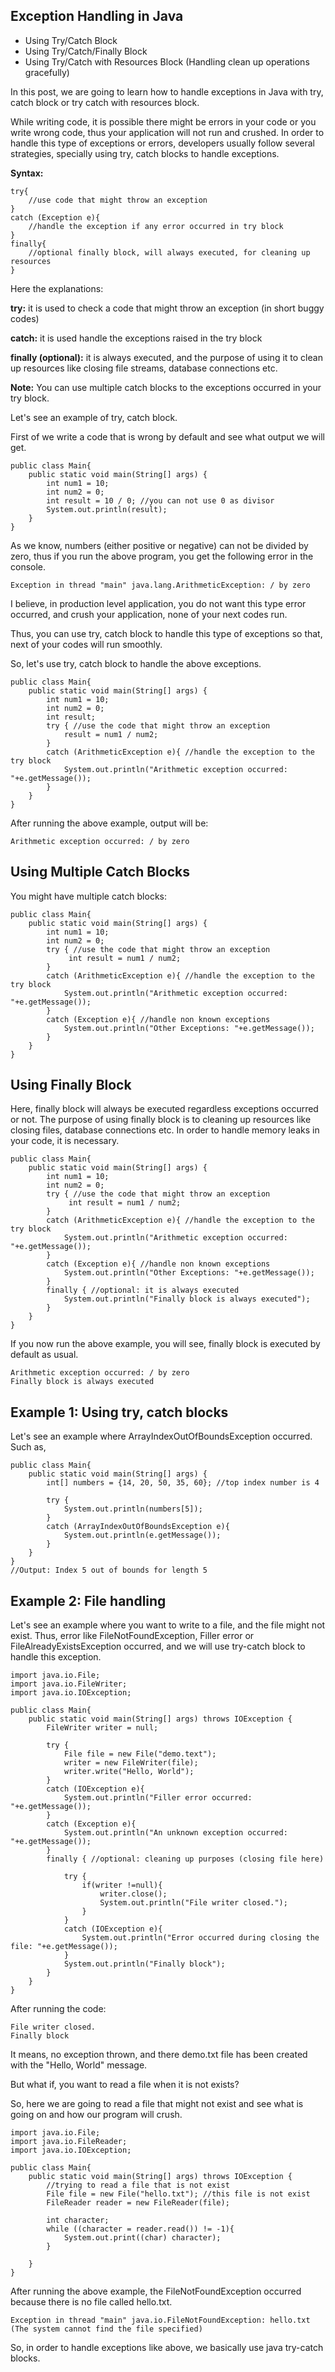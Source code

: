 ## Exception Handling in Java

- Using Try/Catch Block
- Using Try/Catch/Finally Block
- Using Try/Catch with Resources Block (Handling clean up operations gracefully)

In this post, we are going to learn how to handle exceptions in Java with try, catch block or try catch with resources block.

While writing code, it is possible there might be errors in your code or you write wrong code, thus your application will not run and crushed. In order to handle this type of exceptions or errors, developers usually follow several strategies, specially using try, catch blocks to handle exceptions.

**Syntax:**

```
try{
    //use code that might throw an exception
}
catch (Exception e){
    //handle the exception if any error occurred in try block
}
finally{
    //optional finally block, will always executed, for cleaning up resources
}
```

Here the explanations:

**try:** it is used to check a code that might throw an exception (in short buggy codes)

**catch:** it is used handle the exceptions raised in the try block

**finally (optional):** it is always executed, and the purpose of using it to clean up resources like closing file streams, database connections etc.

**Note:** You can use multiple catch blocks to the exceptions occurred in your try block.

Let's see an example of try, catch block.

First of we write a code that is wrong by default and see what output we will get.

```
public class Main{
    public static void main(String[] args) {
        int num1 = 10;
        int num2 = 0;
        int result = 10 / 0; //you can not use 0 as divisor
        System.out.println(result);
    }
}
```

As we know, numbers (either positive or negative) can not be divided by zero, thus if you run the above program, you get the following error in the console.

```
Exception in thread "main" java.lang.ArithmeticException: / by zero
```

I believe, in production level application, you do not want this type error occurred, and crush your application, none of your next codes run.

Thus, you can use try, catch block to handle this type of exceptions so that, next of your codes will run smoothly.

So, let's use try, catch block to handle the above exceptions.

```
public class Main{
    public static void main(String[] args) {
        int num1 = 10;
        int num2 = 0;
        int result;
        try { //use the code that might throw an exception
            result = num1 / num2;
        }
        catch (ArithmeticException e){ //handle the exception to the try block
            System.out.println("Arithmetic exception occurred: "+e.getMessage());
        }
    }
}
```

After running the above example, output will be:

```
Arithmetic exception occurred: / by zero
```

## Using Multiple Catch Blocks

You might have multiple catch blocks:

```
public class Main{
    public static void main(String[] args) {
        int num1 = 10;
        int num2 = 0;
        try { //use the code that might throw an exception
             int result = num1 / num2;
        }
        catch (ArithmeticException e){ //handle the exception to the try block
            System.out.println("Arithmetic exception occurred: "+e.getMessage());
        }
        catch (Exception e){ //handle non known exceptions
            System.out.println("Other Exceptions: "+e.getMessage());
        }
    }
}
```

## Using Finally Block

Here, finally block will always be executed regardless exceptions occurred or not. The purpose of using finally block is to cleaning up resources like closing files, database connections etc. In order to handle memory leaks in your code, it is necessary.

```
public class Main{
    public static void main(String[] args) {
        int num1 = 10;
        int num2 = 0;
        try { //use the code that might throw an exception
             int result = num1 / num2;
        }
        catch (ArithmeticException e){ //handle the exception to the try block
            System.out.println("Arithmetic exception occurred: "+e.getMessage());
        }
        catch (Exception e){ //handle non known exceptions
            System.out.println("Other Exceptions: "+e.getMessage());
        }
        finally { //optional: it is always executed
            System.out.println("Finally block is always executed");
        }
    }
}
```

If you now run the above example, you will see, finally block is executed by default as usual.

```
Arithmetic exception occurred: / by zero
Finally block is always executed
```

## Example 1: Using try, catch blocks

Let's see an example where ArrayIndexOutOfBoundsException occurred. Such as,

```
public class Main{
    public static void main(String[] args) {
        int[] numbers = {14, 20, 50, 35, 60}; //top index number is 4

        try {
            System.out.println(numbers[5]);
        }
        catch (ArrayIndexOutOfBoundsException e){
            System.out.println(e.getMessage());
        }
    }
}
//Output: Index 5 out of bounds for length 5
```

## Example 2: File handling

Let's see an example where you want to write to a file, and the file might not exist. Thus, error like FileNotFoundException, Filler error or FileAlreadyExistsException occurred, and we will use try-catch block to handle this exception.

```
import java.io.File;
import java.io.FileWriter;
import java.io.IOException;

public class Main{
    public static void main(String[] args) throws IOException {
        FileWriter writer = null;

        try {
            File file = new File("demo.text");
            writer = new FileWriter(file);
            writer.write("Hello, World");
        }
        catch (IOException e){
            System.out.println("Filler error occurred: "+e.getMessage());
        }
        catch (Exception e){
            System.out.println("An unknown exception occurred: "+e.getMessage());
        }
        finally { //optional: cleaning up purposes (closing file here)

            try {
                if(writer !=null){
                    writer.close();
                    System.out.println("File writer closed.");
                }
            }
            catch (IOException e){
                System.out.println("Error occurred during closing the file: "+e.getMessage());
            }
            System.out.println("Finally block");
        }
    }
}
```

After running the code:

```
File writer closed.
Finally block
```

It means, no exception thrown, and there demo.txt file has been created with the "Hello, World" message.

But what if, you want to read a file when it is not exists? 

So, here we are going to read a file that might not exist and see what is going on and how our program will crush.

```
import java.io.File;
import java.io.FileReader;
import java.io.IOException;

public class Main{
    public static void main(String[] args) throws IOException {
        //trying to read a file that is not exist
        File file = new File("hello.txt"); //this file is not exist
        FileReader reader = new FileReader(file);

        int character;
        while ((character = reader.read()) != -1){
            System.out.print((char) character);
        }

    }
}
```

After running the above example, the FileNotFoundException occurred because there is no file called hello.txt.

```
Exception in thread "main" java.io.FileNotFoundException: hello.txt (The system cannot find the file specified)
```

So, in order to handle exceptions like above, we basically use java try-catch blocks.
